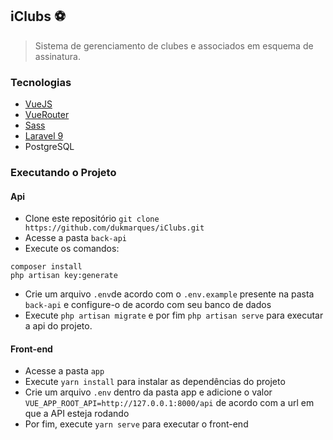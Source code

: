 ## iClubs ⚽️

> Sistema de gerenciamento de clubes e associados em esquema de assinatura.

### Tecnologias
* [VueJS](https://vuejs.org/)
* [VueRouter](https://router.vuejs.org/)
* [Sass](https://sass-lang.com/)
* [Laravel 9](https://laravel.com/)
* PostgreSQL

### Executando o Projeto
#### Api
* Clone este repositório `git clone https://github.com/dukmarques/iClubs.git`
* Acesse a pasta `back-api`
* Execute os comandos:
````
composer install
php artisan key:generate
````
* Crie um arquivo `.env`de acordo com o `.env.example` presente na pasta `back-api` e configure-o de acordo com seu banco de dados
* Execute `php artisan migrate` e por fim `php artisan serve` para executar a api do projeto.

#### Front-end
* Acesse a pasta `app`
* Execute `yarn install` para instalar as dependências do projeto
* Crie um arquivo `.env` dentro da pasta app e adicione o valor `VUE_APP_ROOT_API=http://127.0.0.1:8000/api` de acordo com a url em que a API esteja rodando
* Por fim, execute `yarn serve` para executar o front-end
